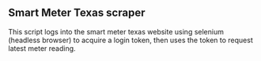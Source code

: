 ## Smart Meter Texas scraper
This script logs into the smart meter texas website using selenium (headless browser) to acquire a login token, then uses the token to request latest meter reading.